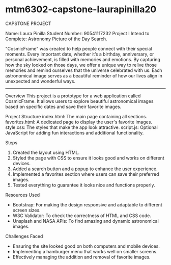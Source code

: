 # mtm6302-capstone-laurapinilla20

CAPSTONE PROJECT 

Name: Laura Pinilla
Student Number: 90541117232
Project I Intend to Complete: Astronomy Picture of the Day Search.

"CosmicFrame" was created to help people connect with their special moments. Every important date, whether it’s a birthday, anniversary, or personal achievement, is filled with memories and emotions. By capturing how the sky looked on those days, we offer a unique way to relive those memories and remind ourselves that the universe celebrated with us. Each astronomical image serves as a beautiful reminder of how our lives align in unexpected and wonderful ways.

______________________________________________


Overview
This project is a prototype for a web application called CosmicFrame. It allows users to explore beautiful astronomical images based on specific dates and save their favorite images.

Project Structure
index.html: The main page containing all sections.
favorites.html: A dedicated page to display the user's favorite images.
style.css: The styles that make the app look attractive.
script.js: Optional JavaScript for adding fun interactions and additional functionality.

Steps 
1. Created the layout using HTML.
2. Styled the page with CSS to ensure it looks good and works on different devices.
3. Added a search button and a popup to enhance the user experience.
4. Implemented a favorites section where users can save their preferred images.
5. Tested everything to guarantee it looks nice and functions properly.

Resources Used
- Bootstrap: For making the design responsive and adaptable to different screen sizes.
- W3C Validator: To check the correctness of HTML and CSS code.
- Unsplash and NASA APIs: To find amazing and dynamic astronomical images.

Challenges Faced
- Ensuring the site looked good on both computers and mobile devices.
- Implementing a hamburger menu that works well on smaller screens.
- Effectively managing the addition and removal of favorite images.

